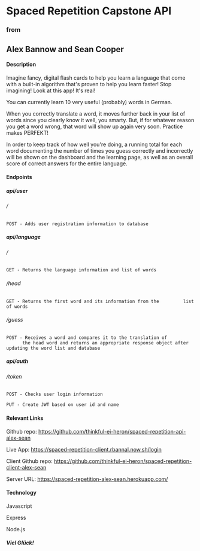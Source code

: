 # Spaced Repetition Capstone API
### from
## Alex Bannow and Sean Cooper


#### Description
  Imagine fancy, digital flash cards to help you learn a language that come with a built-in algorithm that's
  proven to help you learn faster! Stop imagining! Look at this app! It's real! 
  
  You can currently learn 10 
  very useful (probably) words in German.

  When you correctly translate a word, it moves
  further back in your list of words since you
  clearly know it well, you smarty. But, if for whatever reason you get a word wrong, that word
  will show up again very soon. Practice makes PERFEKT!

  In order to keep track of how well you're doing,
  a running total for each word documenting the number of times you guess correctly and incorrectly
  will be shown on the dashboard and the learning page, as well as an overall score of correct answers for the entire language.


#### Endpoints
##### api/user

  ###### /

    POST - Adds user registration information to database

##### api/language

  ###### /

    GET - Returns the language information and list of words

  ###### /head

    GET - Returns the first word and its information from the         list of words

  ###### /guess

    POST - Receives a word and compares it to the translation of
          the head word and returns an appropriate response object after updating the word list and database

##### api/auth

  ###### /token

    POST - Checks user login information

    PUT - Create JWT based on user id and name



#### Relevant Links
Github repo: 
https://github.com/thinkful-ei-heron/spaced-repetition-api-alex-sean

Live App: https://spaced-repetition-client.rbannal.now.sh/login

Client Github repo: https://github.com/thinkful-ei-heron/spaced-repetition-client-alex-sean

Server URL: https://spaced-repetition-alex-sean.herokuapp.com/

#### Technology
Javascript

Express

Node.js


##### Viel Glück!